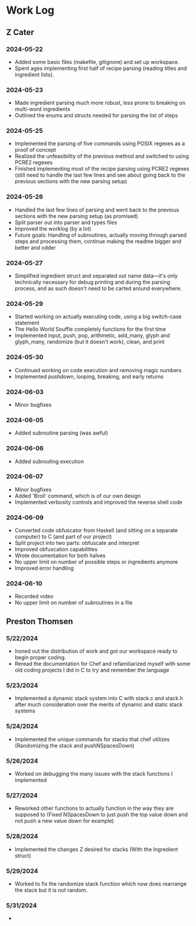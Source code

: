 # Work Log

## Z Cater

### 2024-05-22

- Added some basic files (makefile, gitignore) and set up workspace.
- Spent ages implementing first half of recipe parsing (reading titles and ingredient lists).

### 2024-05-23

- Made ingredient parsing much more robust, less prone to breaking on multi-word ingredients
- Outlined the enums and structs needed for parsing the list of steps

### 2024-05-25

- Implemented the parsing of five commands using POSIX regexes as a proof of concept
- Realized the unfeasibility of the previous method and switched to using PCRE2 regexes
- Finished implementing most of the recipe parsing using PCRE2 regexes (still need to handle the last few lines and see about going back to the previous sections with the new parsing setup)

### 2024-05-26
- Handled the last few lines of parsing and went back to the previous sections with the new parsing setup (as promised)
- Split parser out into parser and types files
- Improved the worklog (by a lot)
- Future goals: Handling of subroutines, actually moving through parsed steps and processing them, continue making the readme bigger and better and odder

### 2024-05-27
- Simplified ingredient struct and separated out name data—it's only technically necessary for debug printing and during the parsing process, and as such doesn't need to be carted around everywhere.

### 2024-05-29
- Started working on actually executing code, using a big switch-case statement
- The Hello World Souffle completely functions for the first time
- Implemented input, push, pop, arithmetic, add_many, glyph and glyph_many, randomize (but it doesn't work), clean, and print

### 2024-05-30
- Continued working on code execution and removing magic numbers
- Implemented pushdown, looping, breaking, and early returns

### 2024-06-03
- Minor bugfixes

### 2024-06-05
- Added subroutine parsing (was awful)

### 2024-06-06
- Added subrouting execution

### 2024-06-07
- Minor bugfixes
- Added 'Broil' command, which is of our own design
- Implemented verbosity controls and improved the reverse shell code

### 2024-06-09
- Converted code obfuscator from Haskell (and sitting on a separate computer) to C (and part of our project)
- Split project into two parts: obfuscate and interpret
- Improved obfuscation capabilities
- Wrote documentation for both halves
- No upper limit on number of possible steps or ingredients anymore
- Improved error handling

### 2024-06-10
- Recorded video
- No upper limit on number of subroutines in a file

## Preston Thomsen

### 5/22/2024

- Ironed out the distribution of work and got our workspace ready to begin proper coding.
- Reread the documentation for Chef and refamiliarized myself with some old coding projects I did in C to try and remember the language

### 5/23/2024

- Implemented a dynamic stack system into C with stack.c and stack.h after much consideration over the merits of dynamic and static stack systems

### 5/24/2024

- Implemented the unique commands for stacks that chef utilizes (Randomizing the stack and pushNSpacesDown)


### 5/26/2024

- Worked on debugging the many issues with the stack functions I implemented

### 5/27/2024

- Reworked other functions to actually function in the way they are supposed to (Fixed NSpacesDown to just push the top value down and not push a new value down for example)

### 5/28/2024

- Implemented the changes Z desired for stacks (With the Ingredient struct)

### 5/29/2024

- Worked to fix the randomize stack function which now does rearrange the stack but it is not random.

### 5/31/2024

- 

